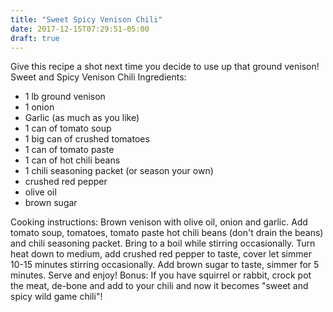 ```yaml
---
title: "Sweet Spicy Venison Chili"
date: 2017-12-15T07:29:51-05:00
draft: true
---
```


Give this recipe a shot next time you decide to use up that ground venison! Sweet and Spicy Venison Chili Ingredients:

*   1 lb ground venison
*   1 onion
*   Garlic (as much as you like)
*   1 can of tomato soup
*   1 big can of crushed tomatoes
*   1 can of tomato paste
*   1 can of hot chili beans
*   1 chili seasoning packet (or season your own)
*   crushed red pepper
*   olive oil
*   brown sugar

Cooking instructions: Brown venison with olive oil, onion and garlic. Add tomato soup, tomatoes, tomato paste hot chili beans (don't drain the beans) and chili seasoning packet. Bring to a boil while stirring occasionally. Turn heat down to medium, add crushed red pepper to taste, cover let simmer 10-15 minutes stirring occasionally. Add brown sugar to taste, simmer for 5 minutes. Serve and enjoy! Bonus: If you have squirrel or rabbit, crock pot the meat, de-bone and add to your
chili and now it becomes "sweet and spicy wild game chili"!

